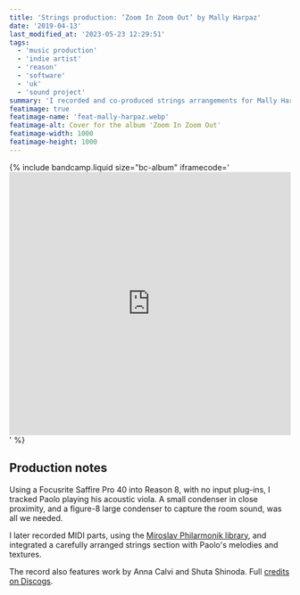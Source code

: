 ```yaml
---
title: 'Strings production: ‘Zoom In Zoom Out’ by Mally Harpaz'
date: '2019-04-13'
last_modified_at: '2023-05-23 12:29:51'
tags:
  - 'music production'
  - 'indie artist'
  - 'reason'
  - 'software'
  - 'uk'
  - 'sound project'
summary: 'I recorded and co-produced strings arrangements for Mally Harpaz new solo album, in collaboration with Paolo Clementi.'
featimage: true
featimage-name: 'feat-mally-harpaz.webp'
featimage-alt: Cover for the album 'Zoom In Zoom Out'
featimage-width: 1000
featimage-height: 1000
---
```

{% include bandcamp.liquid size="bc-album" iframecode='<iframe style="border: 0; width: 100%; height: 472px;" src="https://bandcamp.com/EmbeddedPlayer/album=1269621726/size=large/bgcol=ffffff/linkcol=333333/artwork=small/transparent=true/"><a href="https://mallyharpaz.bandcamp.com/album/zoom-in-zoom-out">Zoom In Zoom Out by Mally Harpaz</a></iframe>' %}

## Production notes

Using a Focusrite Saffire Pro 40 into Reason 8, with no input plug-ins, I tracked Paolo playing his acoustic viola. A small condenser in close proximity, and a figure-8 large condenser to capture the room sound, was all we needed.

I later recorded MIDI parts, using the [Miroslav Philarmonik library](https://www.ikmultimedia.com/products/philharmonik2/), and integrated a carefully arranged strings section with Paolo's melodies and textures.

The record also features work by Anna Calvi and Shuta Shinoda. Full [credits on Discogs](https://www.discogs.com/release/16808382-Mally-Harpaz-Zoom-In-Zoom-Out).
